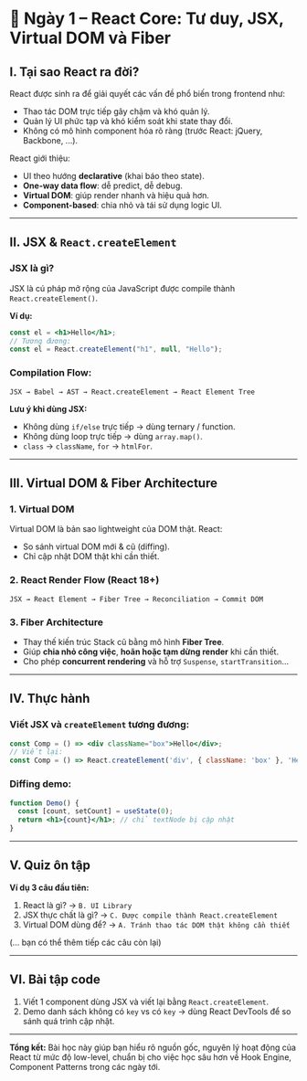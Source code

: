 # 📘 Ngày 1 – React Core: Tư duy, JSX, Virtual DOM và Fiber

## I. Tại sao React ra đời?
React được sinh ra để giải quyết các vấn đề phổ biến trong frontend như:
- Thao tác DOM trực tiếp gây chậm và khó quản lý.
- Quản lý UI phức tạp và khó kiểm soát khi state thay đổi.
- Không có mô hình component hóa rõ ràng (trước React: jQuery, Backbone, ...).

React giới thiệu:
- UI theo hướng **declarative** (khai báo theo state).
- **One-way data flow**: dễ predict, dễ debug.
- **Virtual DOM**: giúp render nhanh và hiệu quả hơn.
- **Component-based**: chia nhỏ và tái sử dụng logic UI.

---

## II. JSX & `React.createElement`

### JSX là gì?
JSX là cú pháp mở rộng của JavaScript được compile thành `React.createElement()`.

**Ví dụ:**
```jsx
const el = <h1>Hello</h1>;
// Tương đương:
const el = React.createElement("h1", null, "Hello");
```

### Compilation Flow:
```
JSX → Babel → AST → React.createElement → React Element Tree
```

**Lưu ý khi dùng JSX:**
- Không dùng `if/else` trực tiếp → dùng ternary / function.
- Không dùng loop trực tiếp → dùng `array.map()`.
- `class` → `className`, `for` → `htmlFor`.

---

## III. Virtual DOM & Fiber Architecture

### 1. Virtual DOM
Virtual DOM là bản sao lightweight của DOM thật. React:
- So sánh virtual DOM mới & cũ (diffing).
- Chỉ cập nhật DOM thật khi cần thiết.

### 2. React Render Flow (React 18+)
```
JSX → React Element → Fiber Tree → Reconciliation → Commit DOM
```

### 3. Fiber Architecture
- Thay thế kiến trúc Stack cũ bằng mô hình **Fiber Tree**.
- Giúp **chia nhỏ công việc**, **hoãn hoặc tạm dừng render** khi cần thiết.
- Cho phép **concurrent rendering** và hỗ trợ `Suspense`, `startTransition`...

---

## IV. Thực hành

### Viết JSX và `createElement` tương đương:
```jsx
const Comp = () => <div className="box">Hello</div>;
// Viết lại:
const Comp = () => React.createElement('div', { className: 'box' }, 'Hello');
```

### Diffing demo:
```jsx
function Demo() {
  const [count, setCount] = useState(0);
  return <h1>{count}</h1>; // chỉ textNode bị cập nhật
}
```

---

## V. Quiz ôn tập

**Ví dụ 3 câu đầu tiên:**
1. React là gì? → `B. UI Library`
2. JSX thực chất là gì? → `C. Được compile thành React.createElement`
3. Virtual DOM dùng để? → `A. Tránh thao tác DOM thật không cần thiết`

(... bạn có thể thêm tiếp các câu còn lại)

---

## VI. Bài tập code
1. Viết 1 component dùng JSX và viết lại bằng `React.createElement`.
2. Demo danh sách không có `key` vs có `key` → dùng React DevTools để so sánh quá trình cập nhật.

---

**Tổng kết:** Bài học này giúp bạn hiểu rõ nguồn gốc, nguyên lý hoạt động của React từ mức độ low-level, chuẩn bị cho việc học sâu hơn về Hook Engine, Component Patterns trong các ngày tới.

